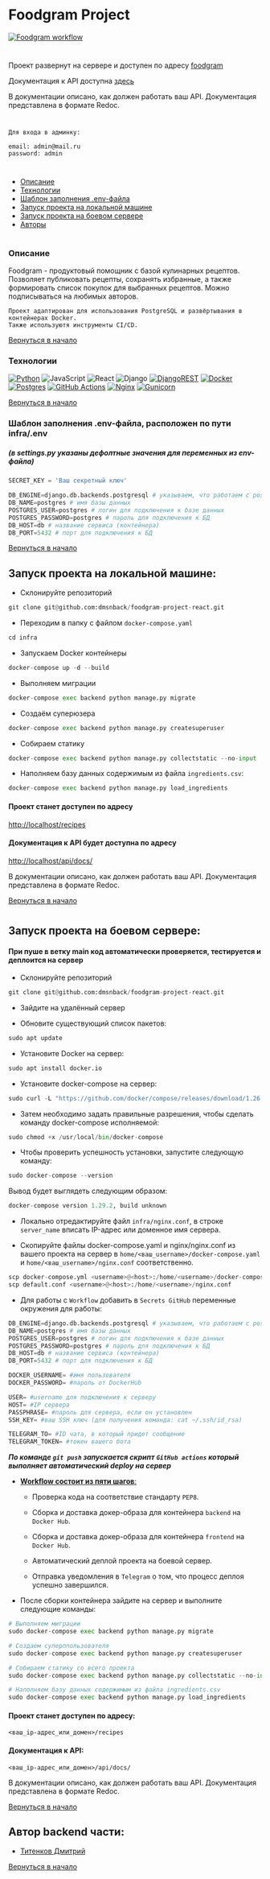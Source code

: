 # Foodgram Project
<a name="Начало"></a>
[![Foodgram workflow](https://github.com/dmsnback/foodgram-project-react/actions/workflows/foodgram_workflow.yml/badge.svg)](https://github.com/dmsnback/foodgram-project-react/actions/workflows/foodgram_workflow.yml)

#
Проект развернут на сервере и
доступен по адресу [foodgram](http://dmsn-foodgram.ddns.net/recipes)

Документация к API доступна [здесь](http://dmsn-foodgram.ddns.net/api/docs/)

В документации описано, как должен работать ваш API. Документация представлена в формате Redoc.

#
```
Для входа в админку:

email: admin@mail.ru
password: admin
```
#


- [Описание](#Описание)
- [Технологии](#Технологии)
- [Шаблон заполнения .env-файла](#Шаблон)
- [Запуск проекта на локальной машине](#Запуск)
- [Запуск проекта на боевом сервере](#Запуск2)
- [Авторы](#Авторы)

#

<a name="Описание"></a>
### Описание

Foodgram - продуктовый помощник с базой кулинарных рецептов. Позволяет публиковать рецепты, сохранять избранные, а также формировать список покупок для выбранных рецептов. Можно подписываться на любимых авторов.

```
Проект адаптирован для использования PostgreSQL и развёртывания в контейнерах Docker.
Также используютя инструменты CI/CD.
```
[Вернуться в начало](#Начало)

<a name="Технологии"></a>
### Технологии

[![Python](https://img.shields.io/badge/python-3670A0?style=for-the-badge&logo=python&logoColor=ffdd54)](https://www.python.org)
![JavaScript](https://img.shields.io/badge/javascript-%23323330.svg?style=for-the-badge&logo=javascript&logoColor=%23F7DF1E)
![React](https://img.shields.io/badge/react-%2320232a.svg?style=for-the-badge&logo=react&logoColor=%2361DAFB)
![Django](https://img.shields.io/badge/django-%23092E20.svg?style=for-the-badge&logo=django&logoColor=white)
[![DjangoREST](https://img.shields.io/badge/DJANGO-REST-ff1709?style=for-the-badge&logo=django&logoColor=white&color=ff1709&labelColor=gray)](https://www.django-rest-framework.org)
[![Docker](https://img.shields.io/badge/docker-%230db7ed.svg?style=for-the-badge&logo=docker&logoColor=white)](https://www.docker.com)
[![Postgres](https://img.shields.io/badge/postgres-%23316192.svg?style=for-the-badge&logo=postgresql&logoColor=white)](https://www.postgresql.org)
[![GitHub Actions](https://img.shields.io/badge/github%20actions-%232671E5.svg?style=for-the-badge&logo=githubactions&logoColor=white)](https://github.com/features/actions)
[![Nginx](https://img.shields.io/badge/nginx-%23009639.svg?style=for-the-badge&logo=nginx&logoColor=white)](https://nginx.org/ru/)
[![Gunicorn](https://img.shields.io/badge/gunicorn-%298729.svg?style=for-the-badge&logo=gunicorn&logoColor=white)](https://gunicorn.org)

[Вернуться в начало](#Начало)

<a name="Шаблон"></a>
### Шаблон заполнения .env-файла, расположен по пути infra/.env
##### (в settings.py указаны дефолтные значения для переменных из env-файла)
```python
SECRET_KEY = 'Ваш секретный ключ'

DB_ENGINE=django.db.backends.postgresql # указываем, что работаем с postgresql
DB_NAME=postgres # имя базы данных
POSTGRES_USER=postgres # логин для подключения к базе данных
POSTGRES_PASSWORD=postgres # пароль для подключения к БД
DB_HOST=db # название сервиса (контейнера)
DB_PORT=5432 # порт для подключения к БД 
```
[Вернуться в начало](#Начало)

<a name="Запуск"></a>
## Запуск проекта на локальной машине:

- Склонируйте репозиторий
```python
git clone git@github.com:dmsnback/foodgram-project-react.git
```

- Переходим в папку с файлом ```docker-compose.yaml```
```python
cd infra
```

- Запускаем Docker контейнеры
```python
docker-compose up -d --build
```

- Выполняем миграции
```python
docker-compose exec backend python manage.py migrate 
```

- Создаём суперюзера
```python
docker-compose exec backend python manage.py createsuperuser
```

- Собираем статику
```python
docker-compose exec backend python manage.py collectstatic --no-input
```
- Наполняем базу данных содержимым из файла ```ingredients.csv```:
```python
docker-compose exec backend python manage.py load_ingredients
```
#### Проект станет доступен по адресу 

[http://localhost/recipes](http://localhost/recipes)

#### Документация к API будет доступна по адресу

[http://localhost/api/docs/](http://localhost/api/docs/)

В документации описано, как должен работать ваш API. Документация представлена в формате Redoc.

[Вернуться в начало](#Начало)

#
<a name="Запуск2"></a>
## Запуск проекта на боевом сервере:

#### При пуше в ветку main код автоматически проверяется, тестируется и деплоится на сервер

- Склонируйте репозиторий
```python
git clone git@github.com:dmsnback/foodgram-project-react.git
```
- Зайдите на удалённый сервер

- Обновите существующий список пакетов:
```python
sudo apt update
```
- Установите Docker на сервер:
```python
sudo apt install docker.io 
```
- Установите docker-compose на сервер:
```python
sudo curl -L "https://github.com/docker/compose/releases/download/1.26.0/docker-compose-$(uname -s)-$(uname -m)" -o /usr/local/bin/docker-compose
```
- Затем необходимо задать правильные разрешения, чтобы сделать команду docker-compose исполняемой:
```python
sudo chmod +x /usr/local/bin/docker-compose
```
- Чтобы проверить успешность установки, запустите следующую команду:
```python
sudo docker-compose --version
```
Вывод будет выглядеть следующим образом:
```python
docker-compose version 1.29.2, build unknown
```
- Локально отредактируйте файл ```infra/nginx.conf```, в строке ```server_name``` вписать IP-адрес или доменное имя сервера.

- Скопируйте файлы docker-compose.yaml и nginx/nginx.conf из вашего проекта на сервер в ```home/<ваш_username>/docker-compose.yaml``` и ```home/<ваш_username>/nginx.conf``` соответственно.
```python
scp docker-compose.yml <username>@<host>:/home/<username>/docker-compose.yml
scp default.conf <username>@<host>:/home/<username>/nginx.conf
```
- Для работы с ```Workflow``` добавить в ```Secrets GitHub``` переменные окружения для работы:
```python
DB_ENGINE=django.db.backends.postgresql # указываем, что работаем с postgresql
DB_NAME=postgres # имя базы данных
POSTGRES_USER=postgres # логин для подключения к базе данных
POSTGRES_PASSWORD=postgres # пароль для подключения к БД
DB_HOST=db # название сервиса (контейнера)
DB_PORT=5432 # порт для подключения к БД

DOCKER_USERNAME= #имя пользователя
DOCKER_PASSWORD= #пароль от DockerHub

USER= #username для подключения к серверу
HOST= #IP сервера
PASSPHRASE= #пароль для сервера, если он установлен
SSH_KEY= #ваш SSH ключ (для получения команда: cat ~/.ssh/id_rsa)

TELEGRAM_TO= #ID чата, в который придет сообщение
TELEGRAM_TOKEN= #токен вашего бота
```

___По команде ```git push``` запускается скрипт ```GitHub actions``` который выполняет автоматический deploy на сервер___


- <u>__Workflow состоит из пяти шагов__:</u>

	- Проверка кода на соответствие стандарту ```PEP8```.
	
	- Сборка и доставка докер-образа для контейнера ```backend``` на ```Docker Hub```.
	- Сборка и доставка докер-образа для контейнера ```frontend``` на ```Docker Hub```.
	
	- Автоматический деплой проекта на боевой сервер.
	
	- Отправка уведомления в ```Telegram``` о том, что процесс деплоя успешно завершился.

- После сборки контейнера зайдите на сервер и выполните следующие команды:
```python
# Выполняем миграции
sudo docker-compose exec backend python manage.py migrate

# Создаем суперппользователя
sudo docker-compose exec backend python manage.py createsuperuser

# Собираем статику со всего проекта
sudo docker-compose exec backend python manage.py collectstatic --no-input

# Наполняем базу данных содержимым из файла ingredients.csv
sudo docker-compose exec backend python manage.py load_ingredients
```

#### Проект станет доступен по адресу:

```<ваш_ip-адрес_или_домен>/recipes```

#### Документация к API: 

```<ваш_ip-адрес_или_домен>/api/docs/```

В документации описано, как должен работать ваш API. Документация представлена в формате Redoc.

[Вернуться в начало](#Начало)


<a name="Авторы"></a>
## Автор backend  части:


- [Титенков Дмитрий](https://github.com/dmsnback)

[Вернуться в начало](#Начало)
